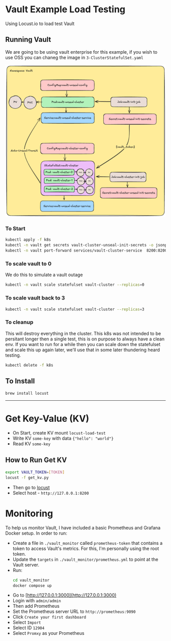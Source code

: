 # Vault Example Load Testing
Using Locust.io to load test Vault

## Running Vault
We are going to be using vault enterprise for this example, if you wish to use OSS you can chaneg the image in `3-ClusterStatefulSet.yaml`

![k8s-arch](docs/vault-k8s.png)

### To Start
```bash
kubectl apply -f k8s
kubectl -n vault get secrets vault-cluster-unseal-init-secrets -o jsonpath="{.data.vault_data}" | base64 -d
kubectl -n vault port-forward services/vault-cluster-service  8200:8200
```

### To scale vault to 0
We do this to simulate a vault outage
```bash
kubectl -n vault scale statefulset vault-cluster --replicas=0
```

### To scale vault back to 3
```bash
kubectl -n vault scale statefulset vault-cluster --replicas=3
```

### To cleanup
This will destroy everything in the cluster. This k8s was not intended to be persitant longer then a single test, this is on purpose to always have a clean env. If you want to run for a while then you can scale down the statefulset and scale this up again later, we'll use that in some later thundering heard testing. 
```bash
kubectl delete -f k8s
```

## To Install
```bash
brew install locust
```

---

# Get Key-Value (KV)

* On Start, create KV mount `locust-load-test`
* Write KV `some-key` with data `{"hello": "world"}`
* Read KV `some-key`

## How to Run Get KV

```bash
export VAULT_TOKEN=[TOKEN]
locust -f get_kv.py
```

* Then go to [locust](http://127.0.0.1:8089/)
* Select host - `http://127.0.0.1:8200`

# Monitoring

To help us monitor Vault, I have included a basic Prometheus and Grafana Docker setup. In order to run:
* Create a file in `./vault_monitor` called `prometheus-token` that contains a token to access Vault's metrics. For this, I'm personally using the root token.
* Update the `targets` in `./vault_monitor/prometheus.yml` to point at the Vault server.
* Run:
    ```bash
    cd vault_monitor
    docker compose up
    ```
* Go to [http://127.0.0.1:3000](http://127.0.0.1:3000)
* Login with `admin/admin`
* Then add Prometheus
* Set the Prometheus server URL to `http://prometheus:9090` 
* Click `Create your first dashboard`
* Select `Import`
* Select ID `12904`
* Select `Promxy` as your Prometheus